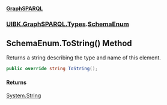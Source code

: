 #### [GraphSPARQL](./index.md 'index')
### [UIBK.GraphSPARQL.Types](./UIBK-GraphSPARQL-Types.md 'UIBK.GraphSPARQL.Types').[SchemaEnum](./UIBK-GraphSPARQL-Types-SchemaEnum.md 'UIBK.GraphSPARQL.Types.SchemaEnum')
## SchemaEnum.ToString() Method
Returns a string describing the type and name of this element.  
```csharp
public override string ToString();
```
#### Returns
[System.String](https://docs.microsoft.com/en-us/dotnet/api/System.String 'System.String')  

